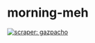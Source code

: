 # morning-meh

[![scraper: gazpacho](https://img.shields.io/badge/scraper-gazpacho-C6422C)](https://github.com/maxhumber/gazpacho)

